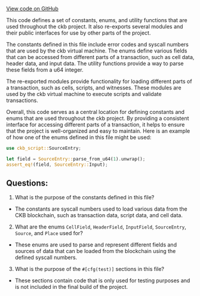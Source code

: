 [View code on GitHub](https://github.com/nervosnetwork/ckb/script/src/syscalls/mod.rs)

This code defines a set of constants, enums, and utility functions that are used throughout the ckb project. It also re-exports several modules and their public interfaces for use by other parts of the project.

The constants defined in this file include error codes and syscall numbers that are used by the ckb virtual machine. The enums define various fields that can be accessed from different parts of a transaction, such as cell data, header data, and input data. The utility functions provide a way to parse these fields from a u64 integer.

The re-exported modules provide functionality for loading different parts of a transaction, such as cells, scripts, and witnesses. These modules are used by the ckb virtual machine to execute scripts and validate transactions.

Overall, this code serves as a central location for defining constants and enums that are used throughout the ckb project. By providing a consistent interface for accessing different parts of a transaction, it helps to ensure that the project is well-organized and easy to maintain. Here is an example of how one of the enums defined in this file might be used:

```rust
use ckb_script::SourceEntry;

let field = SourceEntry::parse_from_u64(1).unwrap();
assert_eq!(field, SourceEntry::Input);
```
## Questions: 
 1. What is the purpose of the constants defined in this file?
- The constants are syscall numbers used to load various data from the CKB blockchain, such as transaction data, script data, and cell data.

2. What are the enums `CellField`, `HeaderField`, `InputField`, `SourceEntry`, `Source`, and `Place` used for?
- These enums are used to parse and represent different fields and sources of data that can be loaded from the blockchain using the defined syscall numbers.

3. What is the purpose of the `#[cfg(test)]` sections in this file?
- These sections contain code that is only used for testing purposes and is not included in the final build of the project.